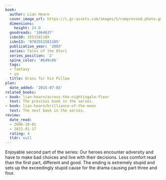 ```yaml
---
book:
  author: Lian Hearn
  cover_image_url: https://i.gr-assets.com/images/S/compressed.photo.goodreads.com/books/1370809289l/1864637._SX98_.jpg
  dimensions:
    height: 24.0
  goodreads: '1864637'
  isbn10: 355158110X
  isbn13: '9783551581105'
  publication_year: '2003'
  series: Tales of the Otori
  series_position: '2'
  spine_color: '#649c86'
  tags:
  - fantasy
  - ya
  title: Grass for his Pillow
plan:
  date_added: '2015-07-03'
related_books:
- book: lian-hearn/across-the-nightingale-floor
  text: The previous book in the series.
- book: lian-hearn/brilliance-of-the-moon
  text: The next book in the series.
review:
  date_read:
  - 2006-10-01
  - 2021-01-17
  rating: 4
  tldr: null
---
```


Enjoyable second part of the series: Our heroes encounter adversity and have to make bad choices and live with their
decisions. Less comfort read than the first part, different and good. The ending is extremely stupid and sets up the
exceedingly stupid cause for the drama causing part three and four.
